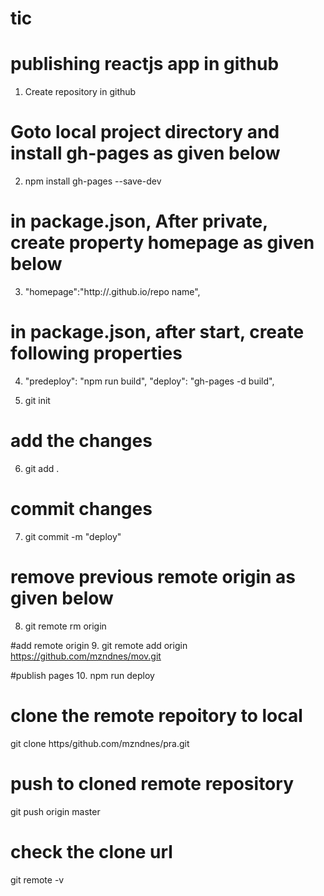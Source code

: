 # tic
# publishing reactjs app in github

1. Create repository in github

# Goto local project directory and install gh-pages as given below
2. npm install gh-pages --save-dev

# in package.json, After private, create property homepage as given below
3. "homepage":"http://<username>.github.io/repo name",

# in package.json, after start, create following properties

4. "predeploy": "npm run build",
   "deploy": "gh-pages -d build",

5. git init

# add the changes
6. git add .

# commit changes
7. git commit -m "deploy"

# remove previous remote origin as given below
8. git remote rm origin

#add remote origin
9. git remote add origin https://github.com/mzndnes/mov.git

#publish pages
10. npm run deploy

# clone the remote repoitory to local
git clone https/github.com/mzndnes/pra.git

# push to cloned remote repository
git push origin master

# check the clone url
git remote -v
